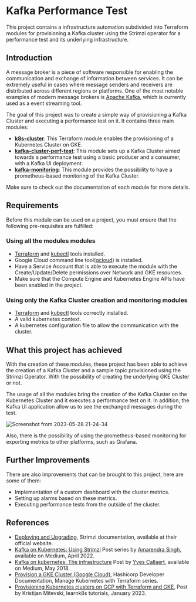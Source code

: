 # Kafka Performance Test

This project contains a infrastructure automation subdivided into Terraform modules for provisioning a Kafka cluster using the Strimzi operator for a performance test and its underlying infrastructure.

## Introduction
A message broker is a piece of software responsible for enabling the communication and exchange of information between services. It can be extremely useful in cases where message senders and receivers are distributed across different regions or platforms. One of the most notable examples of modern message brokers is [Apache Kafka](https://kafka.apache.org/), which is currently used as a event streaming tool.

The goal of this project was to create a simple way of provisioning a Kafka Cluster and executing a performance test on it. It contains three main modules:

- [**k8s-cluster**](https://github.com/leonardo5621/terraform-kafka-perf-test/blob/master/modules/k8s-cluster/README.md): This Terraform module enables the provisioning of a Kubernetes Cluster on GKE.
- [**kafka-cluster-perf-test**](https://github.com/leonardo5621/terraform-kafka-perf-test/blob/master/modules/kafka-cluster-perf-test/README.md): This module sets up a Kafka Cluster aimed towards a performance test using a basic producer and a consumer, with a Kafka UI deployment.
- [**kafka-monitoring**](https://github.com/leonardo5621/terraform-kafka-perf-test/blob/master/modules/kafka-monitoring/README.md): This module provides the possibility to have a prometheus-based monitoring of the Kafka Cluster.

Make sure to check out the documentation of each module for more details.

## Requirements
Before this module can be used on a project, you must ensure that the following pre-requisites are fulfilled:

### Using all the modules modules
- [Terraform](https://www.terraform.io/) and [kubectl](https://kubernetes.io/docs/reference/kubectl/) tools installed.
- Google Cloud command line tool([gcloud](https://cloud.google.com/sdk/gcloud)) is installed.
- Have a Service Account that is able to execute the module with the Create/Update/Delete permissions over Network and GKE resources.
- Make sure that the Compute Engine and Kubernetes Engine APIs have been enabled in the project.

### Using only the Kafka Cluster creation and monitoring modules
- [Terraform](https://www.terraform.io/) and [kubectl](https://kubernetes.io/docs/reference/kubectl/) tools correctly installed.
- A valid kubernetes context.
- A kubernetes configuration file to allow the communication with the cluster.

## What this project has achieved

With the creation of these modules, these project has been able to achieve the creation of
a Kafka Cluster and a sample topic provisioned using the Strimzi Operator. With the possibility of creating the underlying GKE Cluster or not.

The usage of all the modules bring the creation of the Kafka Cluster on the Kubernetes Cluster and it executes a performance test on it. In addition, the Kafka UI application allow us to see the exchanged messages during the test.

![Screenshot from 2023-05-28 21-24-34](https://github.com/leonardo5621/terraform-kafka-perf-test/assets/30439454/83a77f53-e4a9-4c4b-8058-a11804cdd399)


Also, there is the possibility of using the prometheus-based monitoring for exporting metrics to other platforms, such as Grafana.
## Further Improvements

There are also improvements that can be brought to this project, here are some of them:

- Implementation of a custom dashboard with the cluster metrics.
- Setting up alarms based on these metrics.
- Executing performance tests from the outside of the cluster.

## References

- [Deploying and Upgrading](https://strimzi.io/docs/operators/latest/deploying.html), Strimzi documentation, available at their official website.
- [Kafka on Kubernetes: Using Strimzi](https://blog.devgenius.io/kafka-on-kubernetes-using-strimzi-part-1-83d74564135e) Post series by 
[Amarendra Singh](https://medium.com/@singh.amarendra), available on Medium, April 2022.
- [Kafka on kubernetes: The infrastructure](https://yvescallaert.medium.com/kafka-on-kubernetes-the-infrastructure-7f2d0eb1692) Post by [Yves Callaert](https://yvescallaert.medium.com/), available on Medium, May 2018.
- [Provision a GKE Cluster (Google Cloud)](https://developer.hashicorp.com/terraform/tutorials/kubernetes/gke), Hashicorp Developer Documentation, Manage Kubernetes with Terraform series.
- [Provisioning Kubernetes clusters on GCP with Terraform and GKE](https://learnk8s.io/terraform-gke), Post by Kristijan Mitevski, learnk8s tutorials, January 2023.


